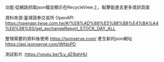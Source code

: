 功能:從網路抓取json檔並顯示在RecycleView上，點擊能進去更多資訊頁面

資料來源:臺灣證券交易所 OpenAPI https://openapi.twse.com.tw/#/%E8%AD%89%E5%88%B8%E4%BA%A4%E6%98%93/get_exchangeReport_STOCK_DAY_ALL

整理需要的資料後使用 https://jsonserve.com/ 產生新的json網址  https://api.jsonserve.com/WfdxPD

測試影片 :https://youtu.be/1Ly_dZ8qhHU
